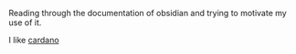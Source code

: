 Reading through the documentation of obsidian and trying to motivate my use of it.

I like [cardano](./crypto/cardano)